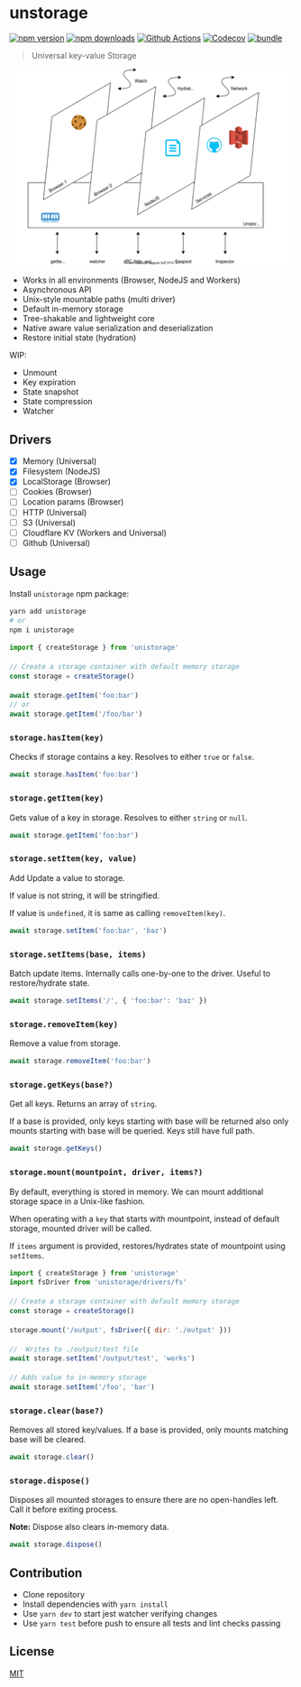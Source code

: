 # unstorage

[![npm version][npm-version-src]][npm-version-href]
[![npm downloads][npm-downloads-src]][npm-downloads-href]
[![Github Actions][github-actions-src]][github-actions-href]
[![Codecov][codecov-src]][codecov-href]
[![bundle][bundle-src]][bundle-href]

> Universal key-value Storage

![unstorage](./assets/unstorage.svg)

- Works in all environments (Browser, NodeJS and Workers)
- Asynchronous API
- Unix-style mountable paths (multi driver)
- Default in-memory storage
- Tree-shakable and lightweight core
- Native aware value serialization and deserialization
- Restore initial state (hydration)

WIP:

- Unmount
- Key expiration
- State snapshot
- State compression
- Watcher

## Drivers

- [x] Memory (Universal)
- [x] Filesystem (NodeJS)
- [x] LocalStorage (Browser)
- [ ] Cookies (Browser)
- [ ] Location params (Browser)
- [ ] HTTP (Universal)
- [ ] S3 (Universal)
- [ ] Cloudflare KV (Workers and Universal)
- [ ] Github (Universal)

## Usage

Install `unistorage` npm package:

```sh
yarn add unistorage
# or
npm i unistorage
```

```js
import { createStorage } from 'unistorage'

// Create a storage container with default memory storage
const storage = createStorage()

await storage.getItem('foo:bar')
// or
await storage.getItem('/foo/bar')
```

### `storage.hasItem(key)`

Checks if storage contains a key. Resolves to either `true` or `false`.

```js
await storage.hasItem('foo:bar')
```

### `storage.getItem(key)`

Gets value of a key in storage. Resolves to either `string` or `null`.

```js
await storage.getItem('foo:bar')
```

### `storage.setItem(key, value)`

Add Update a value to storage.

If value is not string, it will be stringified.

If value is `undefined`, it is same as calling `removeItem(key)`.

```js
await storage.setItem('foo:bar', 'baz')
```

### `storage.setItems(base, items)`

Batch update items. Internally calls one-by-one to the driver. Useful to restore/hydrate state.

```js
await storage.setItems('/', { 'foo:bar': 'baz' })
```

### `storage.removeItem(key)`

Remove a value from storage.

```js
await storage.removeItem('foo:bar')
```

### `storage.getKeys(base?)`

Get all keys. Returns an array of `string`.

If a base is provided, only keys starting with base will be returned also only mounts starting with base will be queried. Keys still have full path.

```js
await storage.getKeys()
```


### `storage.mount(mountpoint, driver, items?)`

By default, everything is stored in memory. We can mount additional storage space in a Unix-like fashion.

When operating with a `key` that starts with mountpoint, instead of default storage, mounted driver will be called.

If `items` argument is provided, restores/hydrates state of mountpoint using `setItems`.

<!-- TODO: Explain mountpoint hiding -->

```js
import { createStorage } from 'unistorage'
import fsDriver from 'unistorage/drivers/fs'

// Create a storage container with default memory storage
const storage = createStorage()

storage.mount('/output', fsDriver({ dir: './output' }))

//  Writes to ./output/test file
await storage.setItem('/output/test', 'works')

// Adds value to in-memory storage
await storage.setItem('/foo', 'bar')
```

### `storage.clear(base?)`

Removes all stored key/values. If a base is provided, only mounts matching base will be cleared.

```js
await storage.clear()
```

### `storage.dispose()`

Disposes all mounted storages to ensure there are no open-handles left. Call it before exiting process.

**Note:** Dispose also clears in-memory data.

```js
await storage.dispose()
```

## Contribution

- Clone repository
- Install dependencies with `yarn install`
- Use `yarn dev` to start jest watcher verifying changes
- Use `yarn test` before push to ensure all tests and lint checks passing

## License

[MIT](./LICENSE)

<!-- Badges -->
[npm-version-src]: https://img.shields.io/npm/v/unstorage?style=flat-square
[npm-version-href]: https://npmjs.com/package/unstorage

[npm-downloads-src]: https://img.shields.io/npm/dm/unstorage?style=flat-square
[npm-downloads-href]: https://npmjs.com/package/unstorage

[github-actions-src]: https://img.shields.io/github/workflow/status/unjsio/unstorage/ci/main?style=flat-square
[github-actions-href]: https://github.com/unjsio/unstorage/actions?query=workflow%3Aci

[codecov-src]: https://img.shields.io/codecov/c/gh/unjsio/unstorage/main?style=flat-square
[codecov-href]: https://codecov.io/gh/unjsio/unstorage

[bundle-src]: https://img.shields.io/bundlephobia/minzip/unstorage?style=flat-square
[bundle-href]: https://bundlephobia.com/result?p=unstorage
